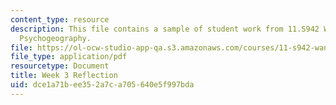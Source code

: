 ```yaml
---
content_type: resource
description: This file contains a sample of student work from 11.S942 Wanderings in
  Psychogeography.
file: https://ol-ocw-studio-app-qa.s3.amazonaws.com/courses/11-s942-wanderings-in-psychogeography-exploring-landscapes-of-history-biography-memory-culture-nature-poetry-surreality-fantasy-and-madness-fall-2020/dce1a71bee352a7ca705640e5f997bda_MIT11_s942f20_shao3.pdf
file_type: application/pdf
resourcetype: Document
title: Week 3 Reflection
uid: dce1a71b-ee35-2a7c-a705-640e5f997bda
---
```

